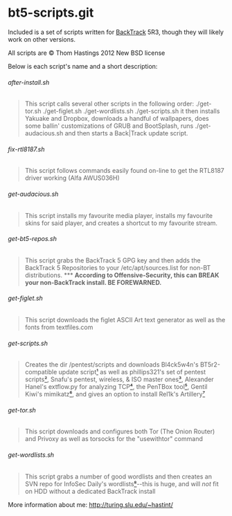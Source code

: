 bt5-scripts.git
===============

Included is a set of scripts written for [BackTrack](http://backtrack-linux.org) 5R3,
though they will likely work on other versions.

All scripts are &copy; Thom Hastings 2012 New BSD license

Below is each script's name and a short description:

###### after-install.sh
>    This script calls several other scripts in the
>    following order:
>    ./get-tor.sh
>    ./get-figlet.sh
>    ./get-wordlists.sh
>    ./get-scripts.sh
>    it then installs Yakuake and Dropbox, downloads
>    a handful of wallpapers, does some ballin'
>    customizations of GRUB and BootSplash, runs
>    ./get-audacious.sh
>    and then starts a Back|Track update script.

###### fix-rtl8187.sh
>    This script follows commands easily found on-line
>    to get the RTL8187 driver working (Alfa AWUS036H)

###### get-audacious.sh
>    This script installs my favourite media player,
>    installs my favourite skins for said player, and
>    creates a shortcut to my favourite stream.

###### get-bt5-repos.sh
>    This script grabs the BackTrack 5 GPG key and
>    then adds the BackTrack 5 Repositories to your
>    /etc/apt/sources.list for non-BT distributions.
>    *** **According to Offensive-Security, this can
>    BREAK your non-BackTrack install. BE FOREWARNED.**

###### get-figlet.sh
>    This script downloads the figlet ASCII Art text
>    generator as well as the fonts from textfiles.com

###### get-scripts.sh
>    Creates the dir /pentest/scripts and downloads
>    Bl4ck5w4n's BT5r2-compatible update script[¹][1] as
>    well as phillips321's set of pentest scripts[²][2],
>    Snafu's pentest, wireless, & ISO master ones[³][3],
>    Alexander Hanel's extflow.py for analyzing TCP[⁴][4],
>    the PenTBox tool[⁵][5], Gentil Kiwi's mimikatz[⁶][6], and
>    gives an option to install Rel1k's Artillery[⁷][7]

###### get-tor.sh
>    This script downloads and configures both Tor
>    (The Onion Router) and Privoxy as well as
>    torsocks for the "usewithtor" command

###### get-wordlists.sh
>    This script grabs a number of good wordlists and
>    then creates an SVN repo for InfoSec Daily's
>    wordlists[⁸][8]--this is huge, and will *not* fit on
>    HDD without a dedicated BackTrack install

[1]: http://bl4ck5w4n.tk/?p=44 "Bl4ck5w4n's BT5 update script"
[2]: http://phillips321.googlecode.com "phillips321's pentest scripts"
[3]: http://configitnow.com/snippets "Snafu's scripts"
[4]: http://hooked-on-mnemonics.blogspot.jp/2012/04/extflowpy-hack-for-carving-files-from.html "extflow.py blog post"
[5]: http://www.pentbox.net "PenTBox"
[6]: http://blog.gentilkiwi.com/mimikatz "Mimikatz"
[7]: https://www.secmaniac.com "David Kennedy (Rel1k)"
[8]: http://www.isdpodcast.com/resources/62k-common-passwords "InfoSec Daily Podcast's 62k common passes"

More information about me:
http://turing.slu.edu/~hastint/
